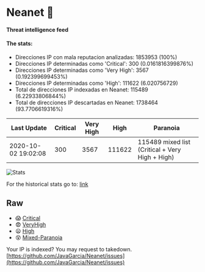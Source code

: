 # Neanet :hocho:
#### Threat intelligence feed
#### The stats:

- Direcciones IP con mala reputacion analizadas: 1853953 (100%)
- Direcciones IP determinadas como 'Critical':  300 (0.0161816399876%)
- Direcciones IP determinadas como 'Very High':  3567 (0.192399699453%)
- Direcciones IP determinadas como 'High':  111622 (6.020756729)
- Total de direcciones IP indexadas en Neanet:  115489 (6.22933806844%)
- Total de direcciones IP descartadas en Neanet:  1738464 (93.7706619316%)

| Last Update | Critical | Very High | High | Paranoia |
| --- | --- | --- | --- | --- |
| 2020-10-02 19:02:08 | 300 | 3567 | 111622 | 115489 mixed list (Critical + Very High + High)|

![Stats](https://docs.google.com/spreadsheets/d/e/2PACX-1vSnaNMIXVabIpDJjufMlzH7poXnshF3mgd8Is1g9ytUEzVsP5my4Trn8f-xkoLLQ38xpL3HtmUexLo6/pubchart?oid=501124687&format=image)

For the historical stats go to: [link](/stats.csv)
## Raw
- :scream: [Critical](https://raw.githubusercontent.com/JavaGarcia/Neanet/master/blacklists/neanet_critical.txt)
- :fearful: [VeryHigh](https://raw.githubusercontent.com/JavaGarcia/Neanet/master/blacklists/neanet_veryHigh.txtt)
- :frowning: [High](https://raw.githubusercontent.com/JavaGarcia/Neanet/master/blacklists/neanet_high.txt)
- :dizzy_face: [Mixed-Paranoia](https://raw.githubusercontent.com/JavaGarcia/Neanet/master/blacklists/neanet_all.txt)


Your IP is indexed? You may request to takedown. [https://github.com/JavaGarcia/Neanet/issues](https://github.com/JavaGarcia/Neanet/issues)


















































































































































































































































































































































































































































































































































































































































































































































































































































































































































































































































































































































































































